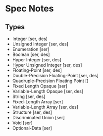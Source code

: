 # Spec Notes

## Types

- Integer [ser, des]
- Unsigned Integer [ser, des]
- Enumeration [ser]
- Boolean [ser, des]
- Hyper Integer [ser, des]
- Hyper Unsigned Integer [ser, des]
- Floating-Point [ser, des]
- Double-Precision Floating-Point [ser, des]
- Quadruple-Precision Floating Point []
- Fixed Length Opaque [ser]
- Variable-Length Opaque [ser, des]
- String [ser, des]
- Fixed-Length Array [ser]
- Variable-Length Array [ser, des]
- Structure [ser, des]
- Discriminated Union [ser]
- Void [ser]
- Optional-Data [ser]
